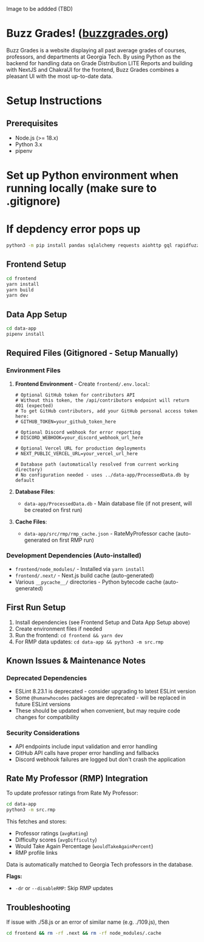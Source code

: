 Image to be addded (TBD)

# Buzz Grades! ([buzzgrades.org](https://buzzgrades.org))

Buzz Grades is a website displaying all past average grades of courses, professors, and departments at Georgia Tech. By using Python as the backend for handling data on Grade Distribution LITE Reports and building with NextJS and ChakraUI for the frontend, Buzz Grades combines a pleasant UI with the most up-to-date data.

# Setup Instructions

## Prerequisites
- Node.js (>= 18.x)
- Python 3.x
- pipenv

# Set up Python environment when running locally (make sure to .gitignore)

# If depdency error pops up
```bash
python3 -m pip install pandas sqlalchemy requests aiohttp gql rapidfuzz
```

## Frontend Setup
```bash
cd frontend
yarn install
yarn build
yarn dev
```

## Data App Setup
```bash
cd data-app
pipenv install
```

## Required Files (Gitignored - Setup Manually)

### Environment Files
1. **Frontend Environment** - Create `frontend/.env.local`:
   ```
   # Optional GitHub token for contributors API
   # Without this token, the /api/contributors endpoint will return 401 (expected)
   # To get GitHub contributors, add your GitHub personal access token here:
   # GITHUB_TOKEN=your_github_token_here
   
   # Optional Discord webhook for error reporting
   # DISCORD_WEBHOOK=your_discord_webhook_url_here
   
   # Optional Vercel URL for production deployments
   # NEXT_PUBLIC_VERCEL_URL=your_vercel_url_here
   
   # Database path (automatically resolved from current working directory)
   # No configuration needed - uses ../data-app/ProcessedData.db by default
   ```

2. **Database Files**:
   - `data-app/ProcessedData.db` - Main database file (if not present, will be created on first run)

3. **Cache Files**:
   - `data-app/src/rmp/rmp_cache.json` - RateMyProfessor cache (auto-generated on first RMP run)

### Development Dependencies (Auto-installed)
- `frontend/node_modules/` - Installed via `yarn install`
- `frontend/.next/` - Next.js build cache (auto-generated)
- Various `__pycache__/` directories - Python bytecode cache (auto-generated)

## First Run Setup
1. Install dependencies (see Frontend Setup and Data App Setup above)
2. Create environment files if needed
3. Run the frontend: `cd frontend && yarn dev`
4. For RMP data updates: `cd data-app && python3 -m src.rmp`

## Known Issues & Maintenance Notes

### Deprecated Dependencies
- ESLint 8.23.1 is deprecated - consider upgrading to latest ESLint version
- Some `@humanwhocodes` packages are deprecated - will be replaced in future ESLint versions
- These should be updated when convenient, but may require code changes for compatibility

### Security Considerations
- API endpoints include input validation and error handling
- GitHub API calls have proper error handling and fallbacks
- Discord webhook failures are logged but don't crash the application

## Rate My Professor (RMP) Integration

To update professor ratings from Rate My Professor:

```bash
cd data-app
python3 -m src.rmp
```

This fetches and stores:
- Professor ratings (`avgRating`)
- Difficulty scores (`avgDifficulty`) 
- Would Take Again Percentage (`wouldTakeAgainPercent`)
- RMP profile links

Data is automatically matched to Georgia Tech professors in the database.

**Flags:**
- `-dr` or `--disableRMP`: Skip RMP updates

## Troubleshooting

If issue with ./58.js or an error of similar name (e.g. ./109.js), then 

```bash
cd frontend && rm -rf .next && rm -rf node_modules/.cache
```